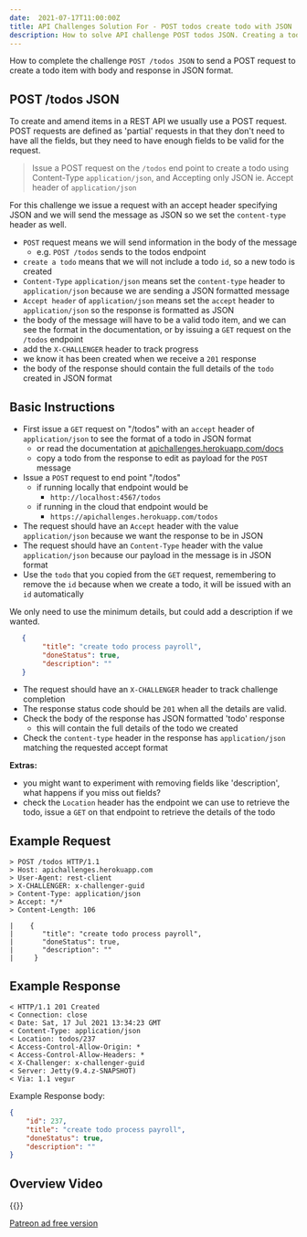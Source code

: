 ```yaml
---
date:  2021-07-17T11:00:00Z
title: API Challenges Solution For - POST todos create todo with JSON
description: How to solve API challenge POST todos JSON. Creating a todo with JSON format.
---
```


How to complete the challenge `POST /todos JSON` to send a POST request to create a todo item with body and response in JSON format.

## 	POST /todos JSON

To create and amend items in a REST API we usually use a POST request. POST requests are defined as 'partial' requests in that they don't need to have all the fields, but they need to have enough fields to be valid for the request.

> Issue a POST request on the `/todos` end point to create a todo using Content-Type `application/json`, and Accepting only JSON ie. Accept header of `application/json`

For this challenge we issue a request with an accept header specifying JSON and we will send the message as JSON so we set the `content-type` header as well.

- `POST` request means we will send information in the body of the message
    - e.g. `POST /todos` sends to the todos endpoint
- `create a todo` means that we will not include a todo `id`, so a new todo is created
- `Content-Type` `application/json` means set the `content-type` header to `application/json` because we are sending a JSON formatted message
- `Accept header` of `application/json` means set the `accept` header to  `application/json` so the response is formatted as JSON
- the body of the message will have to be a valid todo item, and we can see the format in the documentation, or by issuing a `GET` request on the `/todos` endpoint
- add the `X-CHALLENGER` header to track progress
- we know it has been created when we receive a `201` response
- the body of the response should contain the full details of the `todo` created in JSON format


## Basic Instructions

- First issue a `GET` request on "/todos" with an `accept` header of `application/json` to see the format of a todo in JSON format
    - or read the documentation at [apichallenges.herokuapp.com/docs](https://apichallenges.herokuapp.com/docs)
    - copy a todo from the response to edit as payload for the `POST` message
- Issue a `POST` request to end point "/todos"
    - if running locally that endpoint would be
        - `http://localhost:4567/todos`
    - if running in the cloud that endpoint would be
        - `https://apichallenges.herokuapp.com/todos`
- The request should have an `Accept` header with the value `application/json` because we want the response to be in JSON
- The request should have an `Content-Type` header with the value `application/json` because our payload in the message is in JSON format
- Use the `todo` that you copied from the `GET` request, remembering to remove the `id` because when we create a todo, it will be issued with an `id` automatically

We only need to use the minimum details, but could add a description if we wanted.

```json
   {
        "title": "create todo process payroll",
        "doneStatus": true,
        "description": ""
   }
```

- The request should have an `X-CHALLENGER` header to track challenge completion
- The response status code should be `201` when all the details are valid.
- Check the body of the response has JSON formatted 'todo' response
    - this will contain the full details of the todo we created
- Check the `content-type` header in the response has `application/json` matching the requested accept format


**Extras:**

- you might want to experiment with removing fields like 'description', what happens if you miss out fields?
- check the `Location` header has the endpoint we can use to retrieve the todo, issue a `GET` on that endpoint to retrieve the details of the todo


## Example Request

~~~~~~~~
> POST /todos HTTP/1.1
> Host: apichallenges.herokuapp.com
> User-Agent: rest-client
> X-CHALLENGER: x-challenger-guid
> Content-Type: application/json
> Accept: */*
> Content-Length: 106

|    {
|       "title": "create todo process payroll",
|       "doneStatus": true,
|       "description": ""
|     }
~~~~~~~~

## Example Response

~~~~~~~~
< HTTP/1.1 201 Created
< Connection: close
< Date: Sat, 17 Jul 2021 13:34:23 GMT
< Content-Type: application/json
< Location: todos/237
< Access-Control-Allow-Origin: *
< Access-Control-Allow-Headers: *
< X-Challenger: x-challenger-guid
< Server: Jetty(9.4.z-SNAPSHOT)
< Via: 1.1 vegur
~~~~~~~~

Example Response body:

```json
{
    "id": 237,
    "title": "create todo process payroll",
    "doneStatus": true,
    "description": ""
}
```


## Overview Video

{{<youtube-embed key="VS9qIhgp51Q">}}

[Patreon ad free version](https://www.patreon.com/posts/53795265)




